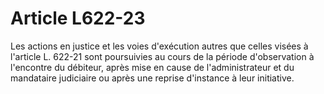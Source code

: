 # Article L622-23

Les actions en justice et les voies d'exécution autres que celles visées à l'article L. 622-21 sont poursuivies au cours de la période d'observation à l'encontre du débiteur, après mise en cause de l'administrateur et du mandataire judiciaire ou après une reprise d'instance à leur initiative.